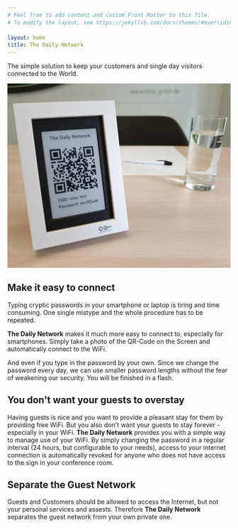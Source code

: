 ```yaml
---
# Feel free to add content and custom Front Matter to this file.
# To modify the layout, see https://jekyllrb.com/docs/themes/#overriding-theme-defaults

layout: home
title: The Daily Network
---
```


The simple solution to keep your customers and single day visitors connected to the World.

![The Daily Network](/assets/the-daily-network.jpg)

## Make it easy to connect

Typing cryptic passwords in your smartphone or laptop is tiring and time consuming.
One single mistype and the whole procedure has to be repeated. 

**The Daily Network** makes it much more easy to connect to, especially for smartphones.
Simply take a photo of the QR-Code on the Screen and  automatically connect to the WiFi.

And even if you type in the password by your own.
Since we change the password every day, we can use smaller password lengths without the fear of weakening our security.
You will be finished in a flash.

## You don't want your guests to overstay 

Having guests is nice and you want to provide a pleasant stay for them by providing free WiFi. But you also don't want your guests to stay forever - especially in your WiFi. **The Daily Network** provides you with a simple way to manage use of your WiFi. By simply changing the password in a regular interval (24 hours, but configurable to your needs), access to your internet connection is automatically revoked for anyone who does not have access to the sign in your conference room.

## Separate the Guest Network

Guests and Customers should be allowed to access the Internet, but not your personal services and assests.
Therefore **The Daily Network** separates the guest network from your own private one.

